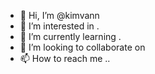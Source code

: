 - 👋 Hi, I’m @kimvann 
- 👀 I’m interested in .
- 🌱 I’m currently learning .
- 💞️ I’m looking to collaborate on 
- 📫 How to reach me ..

<!---
kimvann/kimvann is a ✨ special ✨ repository because its `README.md` (this file) appears on your GitHub profile.
You can click the Preview link to take a look at your changes.
--->
